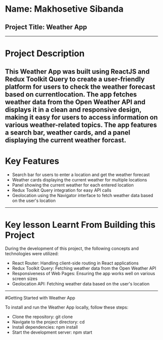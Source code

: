 # Name: **Makhosetive Sibanda**
## Project Title: **Weather App** 
-----------------------------------------------------------------------------------------------------------------------------------------------------------------------
# Project Description 

This Weather App was built using ReactJS and Redux Toolkit Query to create a user-friendly platform for users to check the weather forecast based on currentlocation. The app fetches weather data from the Open Weather API and displays it in a clean and responsive design, making it easy for users to access information on various weather-related topics. The app features a search bar, weather cards, and a panel displaying the current weather forcast.
-------------------------------------------------------------------------------------------------------------------------------------------------------------------------
# Key Features

+ Search bar for users to enter a location and get the weather forecast
+ Weather cards displaying the current weather for multiple locations
+ Panel showing the current weather for each entered location
+ Redux Toolkit Query integration for easy API calls
+ Geolocation using the Navigator interface to fetch weather data based on the user's location
-----------------------------------------------------------------------------------------------------------------------------------------------------------------------
# Key lesson Learnt From Building this Project

During the development of this project, the following concepts and technologies were utilized:

+ React Router: Handling client-side routing in React applications
+ Redux Toolkit Query: Fetching weather data from the Open Weather API
+ Responsiveness of Web Pages: Ensuring the app works well on various screen sizes
+ Geolocation API: Fetching weather data based on the user's location
-----------------------------------------------------------------------------------------------------------------------------------------------------------------------
#Getting Started with Weather App

To install and run the Weather App locally, follow these steps:

+ Clone the repository: git clone <your-repo-url>
+ Navigate to the project directory: cd <your-project-folder>
+ Install dependencies: npm install
+ Start the development server: npm start
